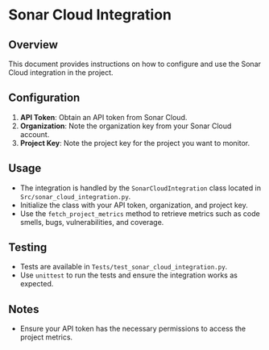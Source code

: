 # Sonar Cloud Integration

## Overview
This document provides instructions on how to configure and use the Sonar Cloud integration in the project.

## Configuration
1. **API Token**: Obtain an API token from Sonar Cloud.
2. **Organization**: Note the organization key from your Sonar Cloud account.
3. **Project Key**: Note the project key for the project you want to monitor.

## Usage
- The integration is handled by the `SonarCloudIntegration` class located in `Src/sonar_cloud_integration.py`.
- Initialize the class with your API token, organization, and project key.
- Use the `fetch_project_metrics` method to retrieve metrics such as code smells, bugs, vulnerabilities, and coverage.

## Testing
- Tests are available in `Tests/test_sonar_cloud_integration.py`.
- Use `unittest` to run the tests and ensure the integration works as expected.

## Notes
- Ensure your API token has the necessary permissions to access the project metrics.